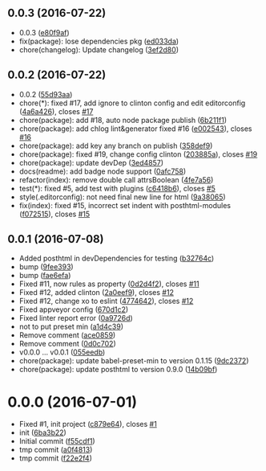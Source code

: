 <a name="0.0.3"></a>
## 0.0.3 (2016-07-22)

* 0.0.3 ([e80f9af](https://github.com/GitScrum/posthtml-beautify/commit/e80f9af))
* fix(package): lose dependencies pkg ([ed033da](https://github.com/GitScrum/posthtml-beautify/commit/ed033da))
* chore(changelog): Update changelog ([3ef2d80](https://github.com/GitScrum/posthtml-beautify/commit/3ef2d80))



<a name="0.0.2"></a>
## 0.0.2 (2016-07-22)

* 0.0.2 ([55d93aa](https://github.com/GitScrum/posthtml-beautify/commit/55d93aa))
* chore(*): fixed #17, add ignore to clinton config and edit editorconfig ([4a6a426](https://github.com/GitScrum/posthtml-beautify/commit/4a6a426)), closes [#17](https://github.com/GitScrum/posthtml-beautify/issues/17)
* chore(package): add #18, auto node package publish ([6b211f1](https://github.com/GitScrum/posthtml-beautify/commit/6b211f1))
* chore(package): add chlog lint&generator fixed #16 ([e002543](https://github.com/GitScrum/posthtml-beautify/commit/e002543)), closes [#16](https://github.com/GitScrum/posthtml-beautify/issues/16)
* chore(package): add key any branch on publish ([358def9](https://github.com/GitScrum/posthtml-beautify/commit/358def9))
* chore(package): fixed #19, change config clinton ([203885a](https://github.com/GitScrum/posthtml-beautify/commit/203885a)), closes [#19](https://github.com/GitScrum/posthtml-beautify/issues/19)
* chore(package): update devDep ([3ed4857](https://github.com/GitScrum/posthtml-beautify/commit/3ed4857))
* docs(readme): add badge node support ([0afc758](https://github.com/GitScrum/posthtml-beautify/commit/0afc758))
* refactor(index): remove double call attrsBoolean ([4fe7a56](https://github.com/GitScrum/posthtml-beautify/commit/4fe7a56))
* test(*): fixed #5, add test with plugins ([c6418b6](https://github.com/GitScrum/posthtml-beautify/commit/c6418b6)), closes [#5](https://github.com/GitScrum/posthtml-beautify/issues/5)
* style(.editorconfig): not need final new line for html ([9a38065](https://github.com/GitScrum/posthtml-beautify/commit/9a38065))
* fix(index): fixed #15, incorrect set indent with posthtml-modules ([f072515](https://github.com/GitScrum/posthtml-beautify/commit/f072515)), closes [#15](https://github.com/GitScrum/posthtml-beautify/issues/15)



<a name="0.0.1"></a>
## 0.0.1 (2016-07-08)

* Added posthtml in devDependencies for testing ([b32764c](https://github.com/GitScrum/posthtml-beautify/commit/b32764c))
* bump ([9fee393](https://github.com/GitScrum/posthtml-beautify/commit/9fee393))
* bump ([fae6efa](https://github.com/GitScrum/posthtml-beautify/commit/fae6efa))
* Fixed #11, now rules as property ([0d2d4f2](https://github.com/GitScrum/posthtml-beautify/commit/0d2d4f2)), closes [#11](https://github.com/GitScrum/posthtml-beautify/issues/11)
* Fixed #12, added clinton ([2a0eef9](https://github.com/GitScrum/posthtml-beautify/commit/2a0eef9)), closes [#12](https://github.com/GitScrum/posthtml-beautify/issues/12)
* Fixed #12, change xo to eslint ([4774642](https://github.com/GitScrum/posthtml-beautify/commit/4774642)), closes [#12](https://github.com/GitScrum/posthtml-beautify/issues/12)
* Fixed appveyor config ([670d1c2](https://github.com/GitScrum/posthtml-beautify/commit/670d1c2))
* Fixed linter report error ([0a9726d](https://github.com/GitScrum/posthtml-beautify/commit/0a9726d))
* not to put preset min ([a1d4c39](https://github.com/GitScrum/posthtml-beautify/commit/a1d4c39))
* Remove comment ([ace0859](https://github.com/GitScrum/posthtml-beautify/commit/ace0859))
* Remove comment ([0d0c702](https://github.com/GitScrum/posthtml-beautify/commit/0d0c702))
* v0.0.0 ... v0.0.1 ([055eedb](https://github.com/GitScrum/posthtml-beautify/commit/055eedb))
* chore(package): update babel-preset-min to version 0.1.15 ([9dc2372](https://github.com/GitScrum/posthtml-beautify/commit/9dc2372))
* chore(package): update posthtml to version 0.9.0 ([14b09bf](https://github.com/GitScrum/posthtml-beautify/commit/14b09bf))



<a name="0.0.0"></a>
# 0.0.0 (2016-07-01)

* Fixed #1, init project ([c879e64](https://github.com/GitScrum/posthtml-beautify/commit/c879e64)), closes [#1](https://github.com/GitScrum/posthtml-beautify/issues/1)
* init ([6ba3b22](https://github.com/GitScrum/posthtml-beautify/commit/6ba3b22))
* Initial commit ([f55cdf1](https://github.com/GitScrum/posthtml-beautify/commit/f55cdf1))
* tmp commit ([a0f4813](https://github.com/GitScrum/posthtml-beautify/commit/a0f4813))
* tmp commit ([f22e2f4](https://github.com/GitScrum/posthtml-beautify/commit/f22e2f4))



